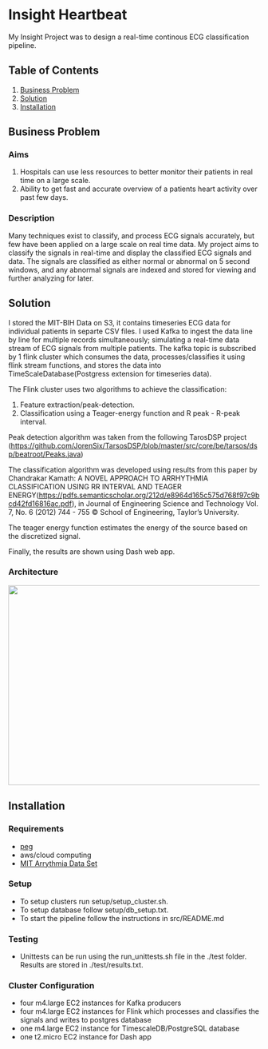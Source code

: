 # Insight Heartbeat

My Insight Project was to design a real-time continous ECG classification pipeline.

## Table of Contents
1. [Business Problem](README.md#business-problem)
2. [Solution](README.md#solution)
3. [Installation](README.md#installation)

## Business Problem
### Aims
1. Hospitals can use less resources to better monitor their patients in real time on a large scale.
2. Ability to get fast and accurate overview of a patients heart activity over past few days.

### Description
Many techniques exist to classify, and process ECG signals accurately, but few have been applied on a large scale on real time data. My project aims to classify the signals in real-time and display the classified ECG signals and data. The signals are classified as either normal or abnormal on 5 second windows, and any abnormal signals are indexed and stored for viewing and further analyzing for later.


## Solution

I stored the MIT-BIH Data on S3, it contains timeseries ECG data for individual patients in separte CSV files. I used Kafka to ingest the data line by line for multiple records simultaneously; simulating a real-time data stream of ECG signals from multiple patients. The kafka topic is subscribed by 1 flink cluster which consumes the data, processes/classifies it using flink stream functions, and stores the data into TimeScaleDatabase(Postgress extension for timeseries data). 

The Flink cluster uses two algorithms to achieve the classification:
1. Feature extraction/peak-detection.
2. Classification using a Teager-energy function and R peak - R-peak interval.

Peak detection algorithm was taken from the following TarosDSP project (https://github.com/JorenSix/TarsosDSP/blob/master/src/core/be/tarsos/dsp/beatroot/Peaks.java)

The classification algorithm was developed using results from this paper by Chandrakar Kamath: A NOVEL APPROACH TO ARRHYTHMIA CLASSIFICATION USING RR INTERVAL AND TEAGER ENERGY(https://pdfs.semanticscholar.org/212d/e8964d165c575d768f97c9bcd42fd16816ac.pdf), in Journal of Engineering Science and Technology Vol. 7, No. 6 (2012) 744 - 755 © School of Engineering, Taylor’s University. 

The teager energy function estimates the energy of the source based on the discretized signal. 

Finally, the results are shown using Dash web app. 


### Architecture
<p align="center">
<img src="https://github.com/bhautikg/InsightHeartbeat/tree/master/img/pipeline.png" width="700", height="400">
</p>

## Installation
### Requirements 
* [peg](https://github.com/InsightDataScience/pegasus)
* aws/cloud computing
* [MIT Arrythmia Data Set](https://archive.physionet.org/physiobank/database/mitdb/)

### Setup
* To setup clusters run setup/setup_cluster.sh.
* To setup database follow setup/db_setup.txt.
* To start the pipeline follow the instructions in src/README.md 

### Testing
* Unittests can be run using the run_unittests.sh file in the ./test folder. Results are stored in ./test/results.txt.

### Cluster Configuration
* four m4.large EC2 instances for Kafka producers
* four m4.large EC2 instances for Flink which processes and classifies the signals and writes to postgres database
* one m4.large EC2 instance for TimescaleDB/PostgreSQL database
* one t2.micro EC2 instance for Dash app
```

